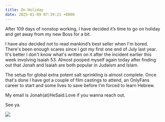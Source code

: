 ```yaml
---
title: On Holiday
date: 2025-01-09 07:39:21 +0000
---
```


After 109 days of nonstop working, I have decided it’s time to go on holiday and get away from my new Boss for a bit.

I have also decided not to read mankind’s best seller when I'm bored. There's been enough scares since I got my first one end of July last year. It's better I don't know what's written on it after the incident earlier this week involving Isaiah 53. Almost pooped myself again today after finding out that Jonah and Isaiah are both popular in Judaism and Islam.

The setup for global extra potent salt sprinkling is almost complete. Once that's done I have got a couple of film castings to attend, an OnlyFans career to start and some lives to save before I'm forced to learn Hebrew.

My email is Jonah(at)HeSaid.Love if you wanna reach out.

See ya.

![](/XNpVY3Ezm5B5148J.jpeg)